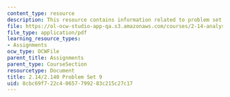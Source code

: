 ```yaml
---
content_type: resource
description: This resource contains information related to problem set 9.
file: https://ol-ocw-studio-app-qa.s3.amazonaws.com/courses/2-14-analysis-and-design-of-feedback-control-systems-spring-2014/8cbc69f722c40657799283c215c27c17_MIT2_14S14_Problem_Set_9.pdf
file_type: application/pdf
learning_resource_types:
- Assignments
ocw_type: OCWFile
parent_title: Assignments
parent_type: CourseSection
resourcetype: Document
title: 2.14/2.140 Problem Set 9
uid: 8cbc69f7-22c4-0657-7992-83c215c27c17
---
```

